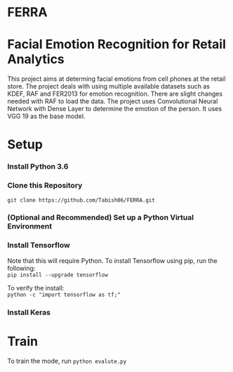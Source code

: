 # FERRA

# Facial Emotion Recognition for Retail Analytics

This project aims at determing facial emotions from cell phones at the retail store. The project deals with using multiple available datasets such as KDEF, RAF and FER2013 for emotion recognition. There are slight changes needed with RAF to load the data. The project uses Convolutional Neural Network with Dense Layer to determine the emotion of the person. It uses VGG 19 as the base model.

# Setup

### Install Python 3.6 
### Clone this Repository 
```
git clone https://github.com/Tabish06/FERRA.git
```
### (Optional and Recommended) Set up a Python Virtual Environment 
### Install Tensorflow  
Note that this will require Python.
To install Tensorflow using pip, run the following:  
`pip install --upgrade tensorflow` 

To verify the install:  
`python -c "import tensorflow as tf;"` 

### Install Keras


# Train

To train the mode, run `python evalute.py`


